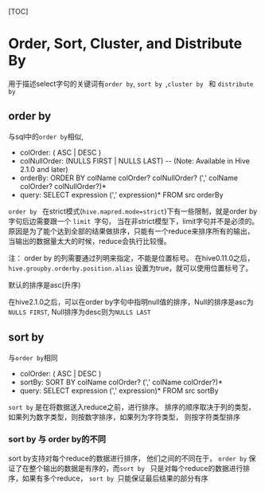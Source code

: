 [TOC]

# Order, Sort, Cluster, and Distribute By
用于描述select字句的关键词有``` order by ```, ```sort by ```,```cluster by ``` 和 ```distribute by ```

## order by
与sql中的```order by```相似,

+ colOrder: ( ASC | DESC )
+ colNullOrder: (NULLS FIRST | NULLS LAST)           -- (Note: Available in Hive 2.1.0 and later)
+ orderBy: ORDER BY colName colOrder? colNullOrder? (',' colName colOrder? colNullOrder?)*
+ query: SELECT expression (',' expression)* FROM src orderBy

```order by ``` 在strict模式(```hive.mapred.mode=strict```)下有一些限制，就是order by 字句后边需要跟一个 ```limit ```字句， 当在非strict模型下，limit字句并不是必须的。 原因是为了能个达到全部的结果做排序，只能有一个reduce来排序所有的输出，当输出的数据量太大的时候，reduce会执行比较慢。

注： order by 的列需要通过列明来指定，不能是位置标号。 在hive0.11.0之后，  ```hive.groupby.orderby.position.alias``` 设置为true，就可以使用位置标号了。

默认的排序是asc(升序)

在hive2.1.0之后，可以在order by字句中指明null值的排序，Null的排序是asc为```NULLS FIRST```,
Null排序为desc则为```NULLS LAST```

## sort by
与```order by```相同

+ colOrder: ( ASC | DESC )
+ sortBy: SORT BY colName colOrder? (',' colName colOrder?)*
+ query: SELECT expression (',' expression)* FROM src sortBy

```sort by``` 是在将数据送入reduce之前，进行排序。 排序的顺序取决于列的类型，如果列为数字类型，则按数字排序，如果列为字符类型， 则按字符类型排序

### sort by 与 order by的不同
sort by支持对每个reduce的数据进行排序， 他们之间的不同在于， ```order by``` 保证了在整个输出的数据是有序的，而```sort by ``` 只是对每个reduce的数据进行排序，如果有多个reduce， ```sort by ```只能保证最后结果的部分有序


